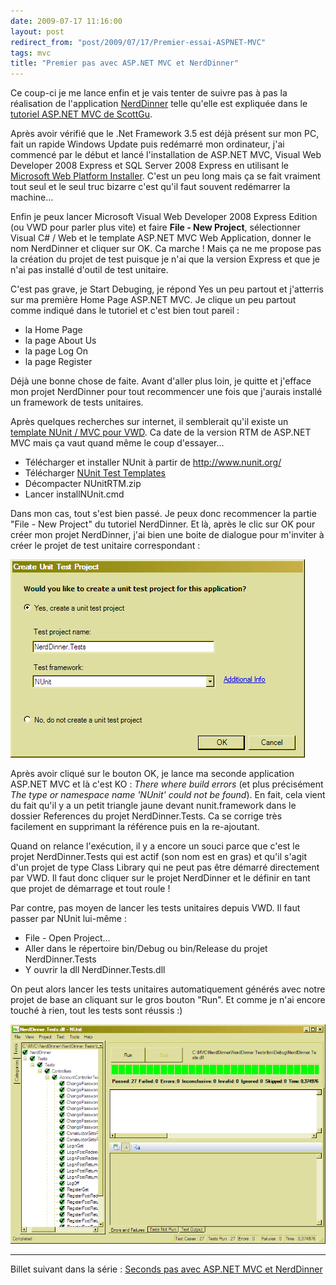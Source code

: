 ```yaml
---
date: 2009-07-17 11:16:00
layout: post
redirect_from: "post/2009/07/17/Premier-essai-ASPNET-MVC"
tags: mvc
title: "Premier pas avec ASP.NET MVC et NerdDinner"
---
```


Ce coup-ci je me lance enfin et je vais tenter de suivre pas à pas la
réalisation de l'application [NerdDinner](http://www.nerddinner.com/) telle qu'elle est expliquée dans le [tutoriel ASP.NET MVC de ScottGu](http://weblogs.asp.net/scottgu/archive/2009/03/10/free-asp-net-mvc-ebook-tutorial.aspx).

Après avoir vérifié que le .Net Framework 3.5 est déjà présent sur mon PC,
fait un rapide Windows Update puis redémarré mon ordinateur, j'ai commencé par
le début et lancé l'installation de ASP.NET MVC, Visual Web Developer 2008
Express et SQL Server 2008 Express en utilisant le [Microsoft Web Platform
Installer](http://www.microsoft.com/web/downloads). C'est un peu long mais ça se fait vraiment tout seul et le seul
truc bizarre c'est qu'il faut souvent redémarrer la machine...

Enfin je peux lancer Microsoft Visual Web Developer 2008 Express Edition (ou
VWD pour parler plus vite) et faire **File - New Project**,
sélectionner Visual C# / Web et le template ASP.NET MVC Web Application, donner
le nom NerdDinner et cliquer sur OK. Ca marche ! Mais ça ne me propose pas
la création du projet de test puisque je n'ai que la version Express et que je
n'ai pas installé d'outil de test unitaire.

C'est pas grave, je Start Debuging, je répond Yes un peu partout et
j'atterris sur ma première Home Page ASP.NET MVC. Je clique un peu partout
comme indiqué dans le tutoriel et c'est bien tout pareil :

* la Home Page
* la page About Us
* la page Log On
* la page Register

Déjà une bonne chose de faite. Avant d'aller plus loin, je quitte et
j'efface mon projet NerdDinner pour tout recommencer une fois que j'aurais
installé un framework de tests unitaires.

Après quelques recherches sur internet, il semblerait qu'il existe un
[template NUnit / MVC pour VWD](http://blogs.msdn.com/webdevtools/archive/2009/04/28/updated-nunit-templates-for-asp-net-mvc-1-0-rtm.aspx). Ca date de la version RTM de
ASP.NET MVC mais ça vaut quand même le coup d'essayer...

* Télécharger et installer NUnit à partir de <http://www.nunit.org/>
* Télécharger [NUnit Test Templates](http://blogs.msdn.com/webdevtools/archive/2009/04/28/updated-nunit-templates-for-asp-net-mvc-1-0-rtm.aspx)
* Décompacter NUnitRTM.zip
* Lancer installNUnit.cmd

Dans mon cas, tout s'est bien passé. Je peux donc recommencer la partie
"File - New Project" du tutoriel NerdDinner. Et là, après le clic sur OK pour
créer mon projet NerdDinner, j'ai bien une boite de dialogue pour m'inviter à
créer le projet de test unitaire correspondant :

![](/public/2009/nunit-create.png)

Après avoir cliqué sur le bouton OK, je lance ma seconde application ASP.NET
MVC et là c'est KO : *There where build errors* (et plus précisément
*The type or namespace name 'NUnit' could not be found*). En fait, cela
vient du fait qu'il y a un petit triangle jaune devant nunit.framework dans le
dossier References du projet NerdDinner.Tests. Ca se corrige très facilement en
supprimant la référence puis en la re-ajoutant.

Quand on relance l'exécution, il y a encore un souci parce que c'est le
projet NerdDinner.Tests qui est actif (son nom est en gras) et qu'il s'agit
d'un projet de type Class Library qui ne peut pas être démarré directement par
VWD. Il faut donc cliquer sur le projet NerdDinner et le définir en tant que
projet de démarrage et tout roule !

Par contre, pas moyen de lancer les tests unitaires depuis VWD. Il faut
passer par NUnit lui-même :

* File - Open Project...
* Aller dans le répertoire bin/Debug ou bin/Release du projet
NerdDinner.Tests
* Y ouvrir la dll NerdDinner.Tests.dll

On peut alors lancer les tests unitaires automatiquement générés avec notre
projet de base an cliquant sur le gros bouton "Run". Et comme je n'ai encore
touché à rien, tout les tests sont réussis :)

[![NUnit-Run.png](/public/2009/nunit-run.png)](/public/2009/nunit-run.png "NUnit-Run.png, juil 2009")

---
Billet suivant dans la série : [Seconds pas avec ASP.NET MVC et NerdDinner](http://blog2/pagesd.info/)
